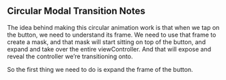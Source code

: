 
## **Circular Modal Transition Notes**

The idea behind making this circular animation work is that when we tap on the button, we need to understand its frame. We need to use that frame to create a mask, and that mask will start sitting on top of the button, and expand and take over the entire viewController. And that will expose and reveal the controller we’re transitioning onto.

So the first thing we need to do is expand the frame of the button.
